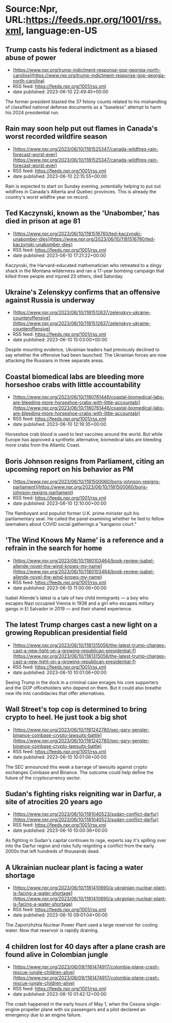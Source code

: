 # Source:Npr, URL:https://feeds.npr.org/1001/rss.xml, language:en-US

## Trump casts his federal indictment as a biased abuse of power
 - [https://www.npr.org/trump-indictment-response-gop-georgia-north-carolina](https://www.npr.org/trump-indictment-response-gop-georgia-north-carolina)
 - RSS feed: https://feeds.npr.org/1001/rss.xml
 - date published: 2023-06-10 22:49:45+00:00

The former president blasted the 37 felony counts related to his mishandling of classified national defense documents as a "baseless" attempt to harm his 2024 presidential run.

## Rain may soon help put out flames in Canada's worst recorded wildfire season
 - [https://www.npr.org/2023/06/10/1181525347/canada-wildfires-rain-forecast-worst-ever](https://www.npr.org/2023/06/10/1181525347/canada-wildfires-rain-forecast-worst-ever)
 - RSS feed: https://feeds.npr.org/1001/rss.xml
 - date published: 2023-06-10 22:15:55+00:00

Rain is expected to start on Sunday evening, potentially helping to put out wildfires in Canada's Alberta and Quebec provinces. This is already the country's worst wildfire year on record.

## Ted Kaczynski, known as the 'Unabomber,' has died in prison at age 81
 - [https://www.npr.org/2023/06/10/1181516760/ted-kaczynski-unabomber-dies](https://www.npr.org/2023/06/10/1181516760/ted-kaczynski-unabomber-dies)
 - RSS feed: https://feeds.npr.org/1001/rss.xml
 - date published: 2023-06-10 17:21:22+00:00

Kaczynski, the Harvard-educated mathematician who retreated to a dingy shack in the Montana wilderness and ran a 17-year bombing campaign that killed three people and injured 23 others, died Saturday.

## Ukraine's Zelenskyy confirms that an offensive against Russia is underway
 - [https://www.npr.org/2023/06/10/1181512637/zelenskyy-ukraine-counteroffensive](https://www.npr.org/2023/06/10/1181512637/zelenskyy-ukraine-counteroffensive)
 - RSS feed: https://feeds.npr.org/1001/rss.xml
 - date published: 2023-06-10 15:03:00+00:00

Despite mounting evidence, Ukrainian leaders had previously declined to say whether the offensive had been launched. The Ukrainian forces are now attacking the Russians in three separate areas.

## Coastal biomedical labs are bleeding more horseshoe crabs with little accountability
 - [https://www.npr.org/2023/06/10/1180761446/coastal-biomedical-labs-are-bleeding-more-horseshoe-crabs-with-little-accountabi](https://www.npr.org/2023/06/10/1180761446/coastal-biomedical-labs-are-bleeding-more-horseshoe-crabs-with-little-accountabi)
 - RSS feed: https://feeds.npr.org/1001/rss.xml
 - date published: 2023-06-10 12:19:35+00:00

Horseshoe crab blood is used to test vaccines around the world. But while Europe has approved a synthetic alternative, biomedical labs are bleeding more crabs from the Atlantic Coast.

## Boris Johnson resigns from Parliament, citing an upcoming report on his behavior as PM
 - [https://www.npr.org/2023/06/10/1181500060/boris-johnson-resigns-parliament](https://www.npr.org/2023/06/10/1181500060/boris-johnson-resigns-parliament)
 - RSS feed: https://feeds.npr.org/1001/rss.xml
 - date published: 2023-06-10 12:10:00+00:00

The flamboyant and populist former U.K. prime minister quit his parliamentary seat. He called the panel examining whether he lied to fellow lawmakers about COVID social gatherings a "kangaroo court."

## 'The Wind Knows My Name' is a reference and a refrain in the search for home
 - [https://www.npr.org/2023/06/10/1180103464/book-review-isabel-allende-novel-the-wind-knows-my-name](https://www.npr.org/2023/06/10/1180103464/book-review-isabel-allende-novel-the-wind-knows-my-name)
 - RSS feed: https://feeds.npr.org/1001/rss.xml
 - date published: 2023-06-10 11:00:06+00:00

Isabel Allende's latest is a tale of two child immigrants — a boy who escapes Nazi occupied Vienna in 1938 and a girl who escapes military gangs in El Salvador in 2019 — and their shared experience.

## The latest Trump charges cast a new light on a growing Republican presidential field
 - [https://www.npr.org/2023/06/10/1181315056/the-latest-trump-charges-cast-a-new-light-on-a-growing-republican-presidential-f](https://www.npr.org/2023/06/10/1181315056/the-latest-trump-charges-cast-a-new-light-on-a-growing-republican-presidential-f)
 - RSS feed: https://feeds.npr.org/1001/rss.xml
 - date published: 2023-06-10 10:01:06+00:00

Seeing Trump in the dock in a criminal case enrages his core supporters and the GOP officeholders who depend on them.  But it could also breathe new life into candidacies that offer alternatives.

## Wall Street's top cop is determined to bring crypto to heel. He just took a big shot
 - [https://www.npr.org/2023/06/10/1181242780/sec-gary-gensler-binance-coinbase-crypto-lawsuits-battle](https://www.npr.org/2023/06/10/1181242780/sec-gary-gensler-binance-coinbase-crypto-lawsuits-battle)
 - RSS feed: https://feeds.npr.org/1001/rss.xml
 - date published: 2023-06-10 10:01:06+00:00

The SEC announced this week a barrage of lawsuits against crypto exchanges Coinbase and Binance. The outcome could help define the future of the cryptocurrency sector.

## Sudan's fighting risks reigniting war in Darfur, a site of atrocities 20 years ago
 - [https://www.npr.org/2023/06/10/1181040523/sudan-conflict-darfur](https://www.npr.org/2023/06/10/1181040523/sudan-conflict-darfur)
 - RSS feed: https://feeds.npr.org/1001/rss.xml
 - date published: 2023-06-10 10:00:36+00:00

As fighting in Sudan's capital continues to rage, experts say it's spilling over into the Darfur region and risks fully reigniting a conflict from the early 2000s that left hundreds of thousands dead.

## A Ukrainian nuclear plant is facing a water shortage
 - [https://www.npr.org/2023/06/10/1181410690/a-ukrainian-nuclear-plant-is-facing-a-water-shortage](https://www.npr.org/2023/06/10/1181410690/a-ukrainian-nuclear-plant-is-facing-a-water-shortage)
 - RSS feed: https://feeds.npr.org/1001/rss.xml
 - date published: 2023-06-10 09:01:04+00:00

The Zaporizhzhia Nuclear Power Plant used a large reservoir for cooling water. Now that reservoir is rapidly draining.

## 4 children lost for 40 days after a plane crash are found alive in Colombian jungle
 - [https://www.npr.org/2023/06/09/1181474917/colombia-plane-crash-rescue-jungle-children-alive](https://www.npr.org/2023/06/09/1181474917/colombia-plane-crash-rescue-jungle-children-alive)
 - RSS feed: https://feeds.npr.org/1001/rss.xml
 - date published: 2023-06-10 01:42:12+00:00

The crash happened in the early hours of May 1, when the Cessna single-engine propeller plane with six passengers and a pilot declared an emergency due to an engine failure.

